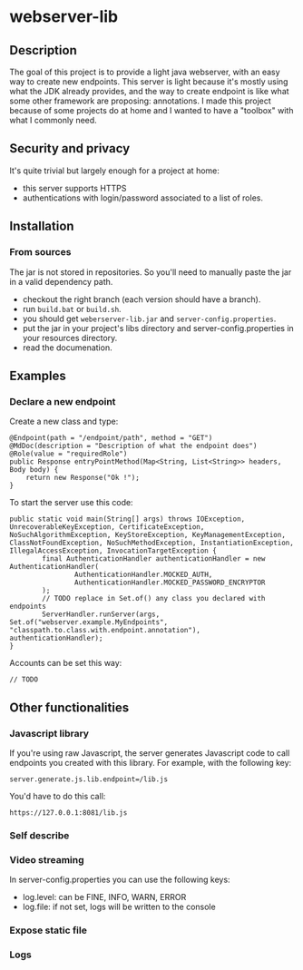 # webserver-lib
## Description
The goal of this project is to provide a light java webserver, with an easy way to create new endpoints.
This server is light because it's mostly using what the JDK already provides, and the way to create endpoint is like what some other framework are proposing: annotations.
I made this project because of some projects do at home and I wanted to have a "toolbox" with what I commonly need.

## Security and privacy
It's quite trivial but largely enough for a project at home: 
- this server supports HTTPS
- authentications with login/password associated to a list of roles.

## Installation
### From sources
The jar is not stored in repositories. So you'll need to manually paste the jar in a valid dependency path.
- checkout the right branch (each version should have a branch).
- run `build.bat` or `build.sh`.
- you should get `weberserver-lib.jar` and `server-config.properties`.
- put the jar in your project's libs directory and server-config.properties in your resources directory.
- read the documenation.

## Examples
### Declare a new endpoint
Create a new class and type:
```
@Endpoint(path = "/endpoint/path", method = "GET")
@MdDoc(description = "Description of what the endpoint does")
@Role(value = "requiredRole")
public Response entryPointMethod(Map<String, List<String>> headers, Body body) {
    return new Response("Ok !");
}
```

To start the server use this code:
```
public static void main(String[] args) throws IOException, UnrecoverableKeyException, CertificateException,
NoSuchAlgorithmException, KeyStoreException, KeyManagementException, ClassNotFoundException, NoSuchMethodException, InstantiationException, IllegalAccessException, InvocationTargetException {
        final AuthenticationHandler authenticationHandler = new AuthenticationHandler(
                AuthenticationHandler.MOCKED_AUTH,
                AuthenticationHandler.MOCKED_PASSWORD_ENCRYPTOR
        );
        // TODO replace in Set.of() any class you declared with endpoints
        ServerHandler.runServer(args, Set.of("webserver.example.MyEndpoints", "classpath.to.class.with.endpoint.annotation"), authenticationHandler);
}
```

Accounts can be set this way:
```
// TODO 
```

## Other functionalities
### Javascript library
If you're using raw Javascript, the server generates Javascript code to call endpoints you created with this library.
For example, with the following key:
```
server.generate.js.lib.endpoint=/lib.js
```
You'd have to do this call:
```
https://127.0.0.1:8081/lib.js
```

### Self describe



### Video streaming
In server-config.properties you can use the following keys:
- log.level: can be FINE, INFO, WARN, ERROR 
- log.file: if not set, logs will be written to the console

### Expose static file


### Logs

